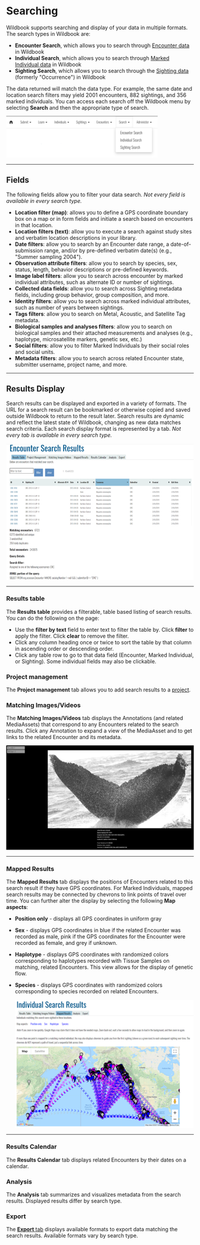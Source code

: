 # Searching

Wildbook supports searching and display of your data in multiple formats. The search types in Wildbook are:

* **Encounter Search**, which allows you to search through [Encounter data](https://wildbook.docs.wildme.org/introduction/encounter/) in Wildbook
* **Individual Search**, which allows you to search through [Marked Individual data](https://wildbook.docs.wildme.org/introduction/marked-individual/) in Wildbook
* **Sighting Search**, which allows you to search through the [Sighting data](https://wildbook.docs.wildme.org/introduction/sighting/) (formerly "Occurrence") in Wildbook

The data returned will match the data type. For example, the same date and location search filters may yield 2001 encounters, 882 sightings, and 356 marked individuals. You can access each search off the Wildbook menu by selecting **Search** and then the appropriate type of search.

![search Menu](../assets/images/wb-header-search.png)

***

## Fields

The following fields allow you to filter your data search. *Not every field is available in every search type.*

* **Location filter (map)**: allows you to define a GPS coordinate boundary box on a map or in form fields and initiate a search based on encounters in that location.
* **Location filters (text)**: allow you to execute a search against study sites and verbatim location descriptions in your library.
* **Date filters**: allow you to search by an Encounter date range, a date-of-submission range, and/or by pre-defined verbatim date(s) (e.g., "Summer sampling 2004").
* **Observation attribute filters**: allow you to search by species, sex, status, length, behavior descriptions or pre-defined keywords.
* **Image label filters**: allow you to search across encounter by marked individual attributes, such as alternate ID or number of sightings.
* **Collected data fields**: allow you to search across Sighting metadata fields, including group behavior, group composition, and more.
* **Identity filters**: allow you to search across marked individual attributes, such as number of years between sightings.
* **Tags filters**: allow you to search on Metal, Acoustic, and Satellite Tag metadata.
* **Biological samples and analyses filters**: allow you to search on biological samples and their attached measurements and analyses (e.g., haplotype, microsatellite markers, genetic sex, etc.)
* **Social filters**: allow you to filter Marked Individuals by their social roles and social units.
* **Metadata filters**: allow you to search across related Encounter state, submitter username, project name, and more.

***

## Results Display

Search results can be displayed and exported in a variety of formats. The URL for a search result can be bookmarked or otherwise copied and saved outside Wildbook to return to the result later. Search results are dynamic and reflect the latest state of Wildbook, changing as new data matches search criteria.
Each search display format is represented by a tab. *Not every tab is available in every search type.*

![search Results](../assets/images/wb-encountersearch-resultstable.png)

***

### Results table

The **Results table** provides a filterable, table based listing of search results. You can do the following on the page:

* Use the **filter by text** field to enter text to filter the table by. Click **filter** to apply the filter. Click **clear** to remove the filter.
* Click any column heading once or twice to sort the table by that column in ascending order or descending order.
* Click any table row to go to that data field (Encounter, Marked Individual, or Sighting). Some individual fields may also be clickable.

### Project management

The **Project management** tab allows you to add search results to a [project](https://wildbook.docs.wildme.org/data/projects/).

### Matching Images/Videos

The **Matching Images/Videos** tab displays the Annotations (and related MediaAssets) that correspond to any Encounters related to the search results. Click any Annotation to expand a view of the MediaAsset and to get links to the related Encounter and its metadata.

![search Results Expanded Media Asset](../assets/images/wb-encountersearch-gallery.png)

***

### Mapped Results

The **Mapped Results** tab displays the positions of Encounters related to this search result if they have GPS coordinates. For Marked Individuals, mapped search results may be connected by chevrons to link points of travel over time. You can further alter the display by selecting the following **Map aspects**:

* **Position only** \- displays all GPS coordinates in uniform gray
* **Sex** \- displays GPS coordinates in blue if the related Encounter was recorded as male\, pink if the GPS coordinates for the Encounter were recorded as female\, and grey if unknown\.
* **Haplotype** \- displays GPS coordinates with randomized colors corresponding to haplotypes recorded with Tissue Samples on matching\, related Encounters\. This view allows for the display of genetic flow\.
* **Species** \- displays GPS coordinates with randomized colors corresponding to species recorded on related Encounters\.
    
    ![search Results Mapped](../assets/images/wb-encountersearch-mappedresults.png)

***

### Results Calendar

The **Results Calendar** tab displays related Encounters by their dates on a calendar.

### Analysis

The **Analysis** tab summarizes and visualizes metadata from the search results. Displayed results differ by search type.

### Export

The **[Export](https://wildbook.docs.wildme.org/data/data-exports/)**[ tab](https://wildbook.docs.wildme.org/data/data-exports/) displays available formats to export data matching the search results. Available formats vary by search type.